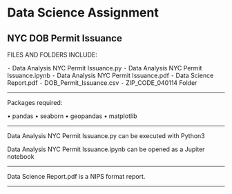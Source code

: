 #  Data Science Assignment
## NYC DOB Permit Issuance 

FILES AND FOLDERS INCLUDE:

⁃    Data Analysis NYC Permit Issuance.py
⁃    Data Analysis NYC Permit Issuance.ipynb
⁃    Data Analysis NYC Permit Issuance.pdf
⁃    Data Science Report.pdf
⁃    DOB_Permit_Issuance.csv
⁃    ZIP_CODE_040114 Folder

***    

Packages required:

•    pandas
•    seaborn
•    geopandas
•    matplotlib

***    

Data Analysis NYC Permit Issuance.py can be executed with Python3

Data Analysis NYC Permit Issuance.ipynb can be opened as a Jupiter notebook

***    
Data Science Report.pdf is a NIPS format report.

***    
